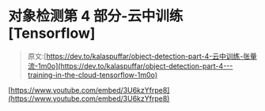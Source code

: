 # 对象检测第 4 部分-云中训练[Tensorflow]

> 原文:[https://dev.to/kalaspuffar/object-detection-part-4-云中训练-张量流-1m0o](https://dev.to/kalaspuffar/object-detection-part-4---training-in-the-cloud-tensorflow-1m0o)

[https://www.youtube.com/embed/3U6kzYfrpe8](https://www.youtube.com/embed/3U6kzYfrpe8)